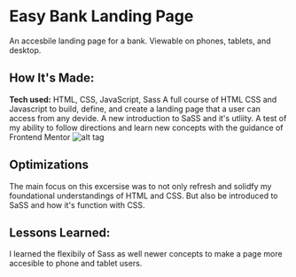 # Easy Bank Landing Page
An accesbile landing page for a bank. Viewable on phones, tablets, and desktop.


## How It's Made:
**Tech used:** HTML, CSS, JavaScript, Sass
A full course of HTML CSS and Javascript to build, define, and create a landing page that a user can access from any devide. A new introduction to SaSS and it's utliity. A test of my ability to follow directions and learn new concepts with the guidance of Frontend Mentor
![alt tag](https://www.frontendmentor.io/home)

## Optimizations

The main focus on this excersise was to not only refresh and solidfy my foundational understandings of HTML and CSS. But also be introduced to SaSS and how it's function with CSS.

## Lessons Learned:

I learned the flexibily of Sass as well newer concepts to make a page more accesible to phone and tablet users. 


